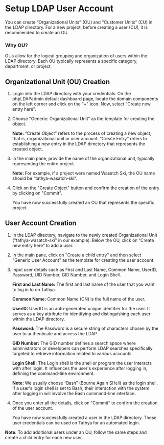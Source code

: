 # Setup LDAP User Account

You can create “Organizational Units” (OU) and “Customer Units” (CU) in the LDAP directory. For a new project, before creating a user (CU), it is recommended to create an OU.

### Why OU?

OUs allow for the logical grouping and organization of users within the LDAP directory. Each OU typically represents a specific category, department, or project.

## Organizational Unit (OU) Creation

1. Login into the LDAP directory with your credentials. On the phpLDAPadmin default dashboard page, locate the domain components on the left corner and click on the "+" icon. Now, select "Create new entry here".

2. Choose "Generic: Organizational Unit" as the template for creating the object.

   **Note:** “Create Object” refers to the process of creating a new object, that is, organizational unit or user account. “Create Entry” refers to establishing a new entry in the LDAP directory that represents the created object.

3. In the main pane, provide the name of the organizational unit, typically representing the entire project.

   **Note:** For example, if a project were named Wasatch Ski, the OU name should be “tathya-wasatch-ski”.

4. Click on the "Create Object" button and confirm the creation of the entry by clicking on "Commit".

   You have now successfully created an OU that represents the specific project.

## User Account Creation

1. In the LDAP directory, navigate to the newly created Organizational Unit ("tathya-wasatch-ski" in our example). Below the OU, click on “Create new entry here” to add a user.

2. In the main pane, click on "Create a child entry" and then select "Generic User Account" as the template for creating the user account.

3. Input user details such as First and Last Name, Common Name, UserID, Password, UID Number, GID Number, and Login Shell.

   **First and Last Name:** The first and last name of the user that you want to log in to on Tathya.

   **Common Name:** Common Name (CN) is the full name of the user.

   **UserID:** UserID is an auto-generated unique identifier for the user. It serves as a key attribute for identifying and distinguishing each user within the LDAP directory.

   **Password:** The Password is a secure string of characters chosen by the user to authenticate and access the LDAP.

   **GID Number:** The GID number defines a search space where administrators or developers can perform LDAP searches specifically targeted to retrieve information related to various accounts.

   **Login Shell:** The Login shell is the shell or program the user interacts with after login. It influences the user's experience after logging in, defining the command-line environment.

   **Note:** We usually choose “Bash” (Bourne Again SHell) as the login shell. If a user's login shell is set to Bash, their interaction with the system after logging in will involve the Bash command-line interface.

4. Once you enter all the details, click on "Commit" to confirm the creation of the user account.

   You have now successfully created a user in the LDAP directory. These user credentials can be used on Tathya for an automated login.

**Note:** To add additional users under an OU, follow the same steps and create a child entry for each new user.
